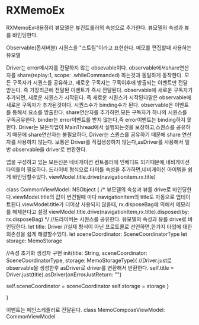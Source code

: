 # RXMemoEx
RXMemoEx내용정리
뷰모델은 뷰컨트롤러의 속성으로 추가한다.
뷰모델의 속성과 뷰를 바인딩한다.

Observable(옵저버블) 시퀀스을 "스트림"이라고 표현한다.
메모를 편집할때 사용하는 뷰모델

Driver는 error메시지를 전달하지 않는 obsevable이다.
observable에서share연산자를 share(replay:1, scope: .whileCommanded) 하는것과 동일하게 동작한다.
모든 구독자가 시퀀스를 공유하고, 새로운 구독자는 구독이후에 방출되는 이벤트만 전달 받는다. 즉 가장최근에 전달된 이벤트가 즉시 전달된다.
observable에 새로운 구독자가 추가되면, 새로운 시퀀스가 시작된다.
즉 새로운 시퀀스가 시작된다말은 observable에 새로운 구독자가 추가된것이다.
시퀀스수가 binding수가 된다.
observable은 이벤트를 통해서 요소를 방출한다.
share연산자를 추가하면,모든 구독자가 하나의 시퀀스를 구독공유한다.
binder는 error이벤트를 받지 않는다,즉 error이벤트는 binding하지 못한다.
Driver는 모든작업이 MainThread에서 실행되는것을 보장하고,스퀀스를 공유하기 때문에 share연산자는 불필요하다,
Driver는 스퀀스를 공유하기 때문에 share 연산자를 사용하지 않는다.
보통은 Driver를 직접생성하지 않는다,asDriver를 사용해서 일반 observable을 driver로 변환한다.

앱을 구성하고 있는 모든신은 네비게이션 컨트롤러에 인베디드 되기때문에,네비게이션 타이틀이 필요하다.
드라이버 형식으로 타이틀 속성을 추가하면,네비게이션 아이템을 쉽게 바인딩할수있다.
viewModel.title.drive(navigationitem.rx.title)

class CommonViewModel: NSObject {
 /*
 뷰모델의 속성과 뷰를 drive로 바인딩한다.viewModel.title의 값이 변견될때 마다 navigationItem의 title도 자동으로 업데이트된다.viewModel.title가 더이상 사용되지 않을때, rx.disposeBag에 의해서 메모리를 해제한다고 설정
 viewModel.title.drive(navigationItem,rx.title).disposed(by: rx.disposeBag)
 */
 //드라이버는 시퀀스를 공유한다. 뷰모델의 속성과 뷰를 drive로 바인딩한다.
 let title: Driver<String>
 //실제 형식이 아닌 프로토콜로 선언하면,한가지 타입에 대한 의존성을 쉽게 해결할수있다.
 let sceneCoordinator: SceneCoordinatorType
 let storage: MemoStorage

 //속성 초기화 생성자 구현
 init(title: String, sceneCoordinator: SceneCoordinatorType, storage: MemoStorageType){
 //Driver.just로 observable을 생성한후 asDriver로 driver를 변환해서 반환한다.
 self.title = Driver.just(title).asDriver(onErrorJustReturn: "")

 self.sceneCoordinator = sceneCoordinator
 self.storage = storage
 }
 
}



이벤트는 메인스케줄러로 전달된다.
class MemoComposeViewModel: CommonViewModel
